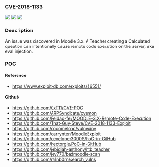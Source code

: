 ### [CVE-2018-1133](https://cve.mitre.org/cgi-bin/cvename.cgi?name=CVE-2018-1133)
![](https://img.shields.io/static/v1?label=Product&message=Moodle%203.x%20unknown&color=blue)
![](https://img.shields.io/static/v1?label=Version&message=Moodle%203.x%20unknown%20&color=brightgreen)
![](https://img.shields.io/static/v1?label=Vulnerability&message=eval%20injection&color=brightgreen)

### Description

An issue was discovered in Moodle 3.x. A Teacher creating a Calculated question can intentionally cause remote code execution on the server, aka eval injection.

### POC

#### Reference
- https://www.exploit-db.com/exploits/46551/

#### Github
- https://github.com/0xT11/CVE-POC
- https://github.com/ARPSyndicate/cvemon
- https://github.com/Feidao-fei/MOODLE-3.X-Remote-Code-Execution
- https://github.com/That-Guy-Steve/CVE-2018-1133-Exploit
- https://github.com/cocomelonc/vulnexipy
- https://github.com/darrynten/MoodleExploit
- https://github.com/developer3000S/PoC-in-GitHub
- https://github.com/hectorgie/PoC-in-GitHub
- https://github.com/jebidiah-anthony/htb_teacher
- https://github.com/jev770/badmoodle-scan
- https://github.com/ra1nb0rn/search_vulns

